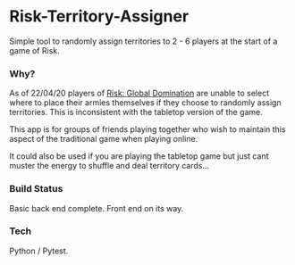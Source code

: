 # Risk-Territory-Assigner

Simple tool to randomly assign territories to 2 - 6 players at the start of a game of Risk. 

### Why?

As of 22/04/20 players of [Risk: Global Domination](https://store.steampowered.com/app/1128810/RISK_Global_Domination/) are unable to select where to place their armies themselves if they choose to randomly assign territories. This is inconsistent with the tabletop version of the game. 

This app is for groups of friends playing together who wish to maintain this aspect of the traditional game when playing online. 

It could also be used if you are playing the tabletop game but just cant muster the energy to shuffle and deal territory cards...

### Build Status

Basic back end complete. Front end on its way. 

### Tech

Python / Pytest. 

